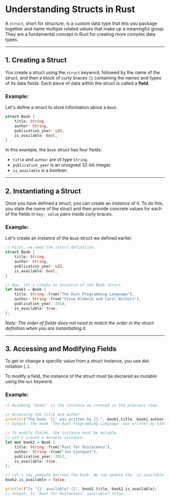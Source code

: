 # Understanding Structs in Rust

A `struct`, short for *structure*, is a custom data type that lets you package together and name multiple related values that make up a meaningful group. They are a fundamental concept in Rust for creating more complex data types.

---

## 1. Creating a Struct

You create a struct using the `struct` keyword, followed by the name of the struct, and then a block of curly braces `{}` containing the names and types of its data fields. Each piece of data within the struct is called a **field**.

### Example:

Let's define a struct to store information about a `Book`.

```rust
struct Book {
    title: String,
    author: String,
    publication_year: u32,
    is_available: bool,
}
```

In this example, the `Book` struct has four fields:
- `title` and `author` are of type `String`.
- `publication_year` is an unsigned 32-bit integer.
- `is_available` is a boolean.

---

## 2. Instantiating a Struct

Once you have defined a struct, you can create an *instance* of it. To do this, you state the name of the struct and then provide concrete values for each of the fields in `key: value` pairs inside curly braces.

### Example:

Let's create an instance of the `Book` struct we defined earlier.

```rust
// First, we need the struct definition.
struct Book {
    title: String,
    author: String,
    publication_year: u32,
    is_available: bool,
}

// Now, let's create an instance of the Book struct.
let book1 = Book {
    title: String::from("The Rust Programming Language"),
    author: String::from("Steve Klabnik and Carol Nichols"),
    publication_year: 2018,
    is_available: true,
};
```
*Note: The order of fields does not need to match the order in the struct definition when you are instantiating it.*

---

## 3. Accessing and Modifying Fields

To get or change a specific value from a struct instance, you use dot notation (`.`).

To modify a field, the instance of the struct must be declared as mutable using the `mut` keyword.

### Example:

```rust
// Assuming `book1` is the instance we created in the previous step.

// Accessing the title and author
println!("The book '{}' was written by {}.", book1.title, book1.author);
// Output: The book 'The Rust Programming Language' was written by Steve Klabnik and Carol Nichols.

// To modify fields, the instance must be mutable.
// Let's create a mutable instance.
let mut book2 = Book {
    title: String::from("Rust for Rustaceans"),
    author: String::from("Jon Gjengset"),
    publication_year: 2021,
    is_available: true,
};

// Let's say someone borrows the book. We can update the `is_available` field.
book2.is_available = false;

println!("Is '{}' available? {}", book2.title, book2.is_available);
// Output: Is 'Rust for Rustaceans' available? false
```
